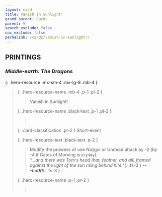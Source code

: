 ```yaml
---
layout: card
title: Vanish in Sunlight!
grand_parent: Cards
parent: V
search_exclude: false
nav_exclude: false
permalink: /cards/vanish-in-sunlight!/
---
```


## PRINTINGS


### _Middle-earth: The Dragons_

{: .hero-resource .mx-sm-4 .mx-lg-8 .mb-4 }
> {: .hero-resource-name .mb-4 .p-1 .pl-2 }
> > <div class="card-mp"></div>
> > <div class="card-name">Vanish in Sunlight!</div>
>
> {: .hero-resource-name .black-text .p-1 .pl-2 }
> > &nbsp;
>
> {: .card-classification .pr-2 }
> Short-event
>
> {: .hero-resource-text .black-text .p-2 }
> > Modify the prowess of one Nazgul or Undead attack by -2 (by -4 if Gates of Morning is in play).   <br>_“...and there was Tom's head (hat, feather, and all) framed against the light of the sun rising behind him."_{: .fs-3 } ***---&#65279;LotRI***{: .fs-3 } 
> 
> {: .hero-resource-name .p-1 .pr-2 }
> > <div class="card-shield"></div>
> > <div class="card-corruption">&nbsp;</div>
